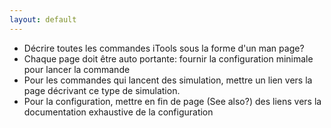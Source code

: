```yaml
---
layout: default
---
```


- Décrire toutes les commandes iTools sous la forme d'un man page?
- Chaque page doit être auto portante: fournir la configuration minimale pour lancer la commande
- Pour les commandes qui lancent des simulation, mettre un lien vers la page décrivant ce type de simulation.
- Pour la configuration, mettre en fin de page (See also?) des liens vers la documentation exhaustive de la configuration
 